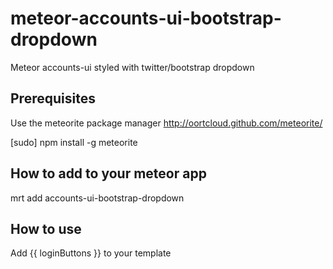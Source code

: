 meteor-accounts-ui-bootstrap-dropdown
=====================================

Meteor accounts-ui styled with twitter/bootstrap dropdown

Prerequisites
-------------

Use the meteorite package manager
http://oortcloud.github.com/meteorite/

[sudo] npm install -g meteorite

How to add to your meteor app
-----------------------------

mrt add accounts-ui-bootstrap-dropdown

How to use
-------------

Add {{ loginButtons }} to your template

